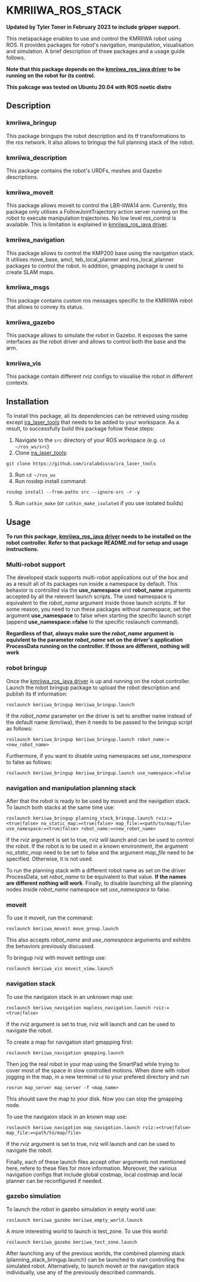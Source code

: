 # KMRIIWA_ROS_STACK

__Updated by Tyler Toner in February 2023 to include gripper support.__

This metapackage enables to use and control the KMRIIWA robot using ROS. It provides packages for robot's navigation, manipulation, visualisation and simulation. A brief description of thsee packages and a usage guide follows. 

**Note that this package depends on the [kmriiwa_ros_java driver](https://github.com/stoic-roboticist/kmriiwa_ros_java) to be running on the robot for its control.**

**This pakcage was tested on Ubuntu 20.04 with ROS noetic distro**

## Description

### kmriiwa_bringup
This package bringups the robot description and its tf transformations to the ros network. It also allows to bringup the full planning stack of the robot.

### kmriiwa_description
This package contains the robot's URDFs, meshes and Gazebo descriptions.

### kmriiwa_moveit
This package allows moveit to control the LBR-IIWA14 arm. Currently, this package only utilises a FollowJointTrajectory action server running on the robot to execute manipulation trajectories. No low level ros_control is available. This is limitation is explained in [kmriiwa_ros_java driver](https://github.com/stoic-roboticist/kmriiwa_ros_java).

### kmriiwa_navigation
This package allows to control the KMP200 base using the navigation stack. It utilises move_base, amcl, teb_local_planner and ros_local_planner packages to control the robot. In addition, gmapping package is used to create SLAM maps.

### kmriiwa_msgs
This package contains custom ros messages specific to the KMRIIWA robot that allows to convey its status.

### kmriiwa_gazebo
This package allows to simulate the robot in Gazebo. It exposes the same interfaces as the robot driver and allows to control both the base and the arm.

### kmriiwa_vis
This package contain different rviz configs to visualise the robot in different contexts.

## Installation
To install this package, all its dependencies can be retrieved using rosdep except [ira_laser_tools](https://github.com/iralabdisco/ira_laser_tools) that needs to be added to your workspace. As a result, to successfully build this package follow these steps:
1. Navigate to the `src` directory of your ROS workspace (e.g. `cd ~/ros_ws/src`)
2. Clone [ira_laser_tools](https://github.com/iralabdisco/ira_laser_tools):
```
git clone https://github.com/iralabdisco/ira_laser_tools
```
3. Run `cd ~/ros_ws`
4. Run rosdep install command:
```
rosdep install --from-paths src --ignore-src -r -y
```
5. Run `catkin_make` (or `catkin_make_isolated` if you use isolated builds)

## Usage

**To run this package, [kmriiwa_ros_java driver](https://github.com/stoic-roboticist/kmriiwa_ros_java) needs to be installed on the robot controller. Refer to that package README.md for setup and usage instructions.**

### Multi-robot support
The developed stack supports multi-robot applications out of the box and as a result all of its packages run inside a namespace by default. This behavior is controlled via the **use_namespace** and **robot_name** arguments accepted by all the relevent launch scripts. The used namespace is equivalent to the *robot_name* argument inside those launch scripts. If for some reason, you need to run these packages without namespace, set the argument **use_namespace** to false when starting the specific launch script (append **use_namespace:=false** to the specific roslaunch command). 

**Regardless of that, always make sure the *robot_name* argument is equivlent to the parameter *robot_name* set on the driver's application ProcessData running on the controller. If those are different, nothing will work**

 

### robot bringup
Once the [kmriiwa_ros_java driver](https://github.com/stoic-roboticist/kmriiwa_ros_java) is up and running on the robot controller. Launch the robot bringup package to upload the robot description and publish its tf information:
```
roslaunch kmriiwa_bringup kmriiwa_bringup.launch
```
If the *robot_name* parameter on the driver is set to another name instead of the default name (kmriiwa), then it needs to be passed to the bringup script as follows:
```
roslaunch kmriiwa_bringup kmriiwa_bringup.launch robot_name:=<new_robot_name>
```
Furthermore, if you want to disable using namespaces set *use_namespace* to false as follows:
```
roslaunch kmriiwa_bringup kmriiwa_bringup.launch use_namespace:=false
```
### navigation and manipulation planning stack
After that the robot is ready to be used by moveit and the navigation stack. To launch both stacks at the same time use:
```
roslaunch kmriiwa_bringup planning_stack_bringup.launch rviz:=<true|false> no_static_map:=<true|false> map_file:=<path/to/map/file> use_namespace:=<true|false> robot_name:=<new_robot_name>
```
If the *rviz* argument is set to true, rviz will launch and can be used to control the robot. If the robot is to be used in a known environment, the argument *no_static_map* need to be set to false and the argument *map_file* need to be specified. Otherwise, it is not used.

To run the planning stack with a different robot name as set on the driver ProcessData, set *robot_name* to be equivalent to that value. **If the names are different nothing will work**. Finally, to disable launching all the planning nodes inside *robot_name* namespace set *use_namespace* to false.

### moveit
To use it moveit, run the command:
```
roslaunch kmriiwa_moveit move_group.launch
```
This also accepts *robot_name* and *use_namespace* arguments and exhibts the behaviors previously discussed.

To bringup rviz with moveit settings use:
```
roslaunch kmriiwa_vis moveit_view.launch
```

### navigation stack
To use the navigaion stack in an unknown map use:
```
roslaunch kmriiwa_navigation mapless_navigation.launch rviz:=<true|false>
```
If the *rviz* argument is set to true, rviz will launch and can be used to navigate the robot.

To create a map for navigation start gmapping first:
```
roslaunch kmriiwa_navigation gmapping.launch
```
Then jog the real robot in your map using the SmartPad while trying to cover most of the space in slow controlled motions. When done with robot jogging in the map, in a new terminal `cd` to your prefered directory and run
```
rosrun map_server map_server -f <map_name>
```
This should save the map to your disk. Now you can stop the gmapping node.

To use the navigaion stack in an known map use:
```
roslaunch kmriiwa_navigation map_navigation.launch rviz:=<true|false> map_file:=<path/to/map/file>
```
If the *rviz* argument is set to true, rviz will launch and can be used to navigate the robot.

Finally, each of these launch files accept other arguments not mentioned here, refere to these files for more information. Moreover, the various navigation configs that include global costmap, local costmap and local planner can be reconfigured if needed.

### gazebo simulation
To launch the robot in gazebo simulation in empty world use:
```
roslaunch kmriiwa_gazebo kmriiwa_empty_world.launch
```
A more interesting world to launch is test_zone. To use this world:
```
roslaunch kmriiwa_gazebo kmriiwa_test_zone.launch
```
After launching any of the previous worlds, the combined planning stack (planning_stack_bringup.launch) can be launched to start controlling the simulated robot. Alternatively, to launch moveit or the navigation stack individually, use any of the previously described commands.